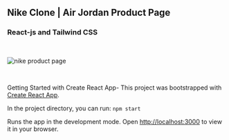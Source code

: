 
## Nike Clone | Air Jordan Product Page 

### React-js and Tailwind CSS
<br>

![nike product page](https://github.com/vikasipar/nike-clone/assets/98696526/6ac86bdf-9544-42e4-97c8-25c45264ee65)


<br>

Getting Started with Create React App-
This project was bootstrapped with [Create React App](https://github.com/facebook/create-react-app).

In the project directory, you can run:
`npm start`

Runs the app in the development mode.
Open [http://localhost:3000](http://localhost:3000) to view it in your browser.
